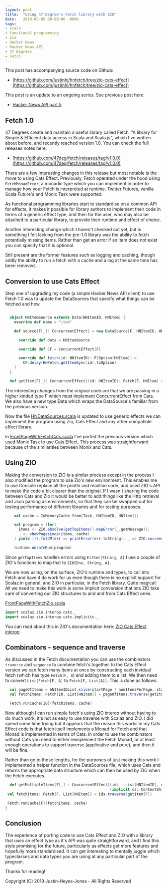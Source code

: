 ```yaml
---
layout: post
title:  "Using 47 Degree's Fetch library with ZIO"
date:   2019-05-05 00:00:00 -0000
tags:
- scala
- functional programming
- zio
- Hacker News
- Hacker News API
- 47 Degrees
- Fetch
---
```


This post has accompanying source code on Github:

- [https://github.com/justinhj/hnfetch/tree/zio-cats-effect](https://github.com/justinhj/hnfetch/tree/zio-cats-effect)

This post is an update to an ongoing series. See previous post here:

- [Hacker News API part 5](http://justinhj.github.io/2019/04/07/hacker-news-api-5.html)

## Fetch 1.0

47 Degrees create and maintain a useful library called Fetch, "A library for Simple & Efficient data access in Scala and Scala.js", which I've written about before, and recently reached version 1.0. You can check the full releases notes here:

- [https://github.com/47deg/fetch/releases/tag/v1.0.0](https://github.com/47deg/fetch/releases/tag/v1.0.0)

There are a few interesting changes in this release but most notable is the move to using Cats Effect. Previously, Fetch operated under the hood using `FetchMonadError`, a monadic type which you can implement in order to manage how your Fetch is interpreted at runtime. Twitter Futures, vanilla Scala Future's and Monix Task were supported.

As functional programming libraries start to standardise on a common API for effects, it makes it possible for library authors to implement their code in terms of a generic effect type, and then for the user, who may also be attached to a particular library, to provide their runtime and effect of choice.

Another interesting change which I haven't checked out yet, but is something I felt lacking from the pre-1.0 library was the ability to fetch potentially missing items. Rather than get an error if an item does not exist you can specify that it is optional.

Still present are the former features such as logging and caching, though oddly the ability to run a fetch with a cache and a log at the same time has been removed.

## Conversion to use Cats Effect

Step one of upgrading my code (a simple Hacker News API client) to use Fetch 1.0 was to update the DataSources that specify what things can be fetched and how.

```scala

  object HNItemSource extends Data[HNItemID, HNItem] {
    override def name = "item"

    def source[F[_]: ConcurrentEffect] = new DataSource[F, HNItemID, HNItem] {

      override def data = HNItemSource

      override def CF = ConcurrentEffect[F]

      override def fetch(id: HNItemID): F[Option[HNItem]] =
        CF.delay(HNFetch.getItemSync(id).toOption)
    }
  }

  def getItem[F[_]: ConcurrentEffect](id: HNItemID): Fetch[F, HNItem] = Fetch(id, HNItemSource.source)
```

The interesting changes from the original code are that we are passing in a higher kinded type F which must implement ConcurrentEffect from Cats. We also have a new type Data which wraps the DataSource's familiar from the previous version.

Now the file [HNDataSources.scala](https://github.com/justinhj/hnfetch/blob/zio-cats-effect/src/main/scala/justinhj/hnfetch/HNDataSources.scala) is updated to use generic effects we can implement the program using Zio, Cats Effect and any other compatible effect library.

In [FrontPageWithFetchCats.scala](https://github.com/justinhj/hnfetch/blob/zio-cats-effect/src/main/scala/examples/FrontPageWithFetchCats.scala) I've ported the previous version which used Monix Task to use Cats Effect. This process was straightforward because of the similarities between Monix and Cats.

## Using ZIO

Making the conversion to ZIO is a similar process except in the process I also modified the program to use Zio's new environment. This enables me to use Console replace all the println and readline code, and used ZIO's API to make the code a bit clearer than the original. If I wasn't sharing the code between Cats and Zio it would be better to add things like the Http retrieval and Json parsing as environments, so that they can be swapped out for testing performance of different libraries and for testing purposes.

```scala
    val cache = InMemoryCache.from[Task, HNItemID, HNItem]()

    val program = (for(
      items <- ZIO.absolve(getTopItems().mapError(_.getMessage));
      _ <- showPagesLoop(items, cache)
    ) yield ()).foldM(err => printError(err.toString), _ => ZIO.succeed(()))

    runtime.unsafeRun(program)
```

Since `getTopItems` handles errors using `Either[String, A]` I use a couple of ZIO's functions to map that to `ZIO[Env, String, A]`. 

We are now using, on the surface, ZIO's runtime and types, to call into Fetch and have it do work for us even though there is no explicit support for Scalaz in general, and ZIO in particular, in the Fetch library. Quite magical! All we need to make this work is some implicit conversion that lets ZIO take care of converting our ZIO structures to and and from Cats Effect ones:

[FrontPageWithFetchZio.scala](https://github.com/justinhj/hnfetch/blob/zio-cats-effect/src/main/scala/examples/FrontPageWithFetchZio.scala)
```scala
import scalaz.zio.interop.catz._
import scalaz.zio.interop.catz.implicits._
```

You can read about this in ZIO's documentation here: [ZIO Cats Effect interop](https://scalaz.github.io/scalaz-zio/interop/catseffect.html)

## Combinators - sequence and traverse

As discussed in the Fetch documentation you can use the combinators `traverse` and `sequence` to combine fetch's together. In the Cats Effect version we can fetch many items at once by constructing each invidual fetch (which has type `Fetch[F, A`) and adding them to a list. We then need to convert `List[Fetch[F, A]` to `Fetch[F, List[A]]`. This is done as follows:

```scala
  val pageOfItems = hNItemIDList.slice(startPage * numItemsPerPage, startPage * numItemsPerPage + numItemsPerPage)
  val fetchItems: Fetch[IO, List[HNItem]] = pageOfItems.traverse(getItem[IO])

  Fetch.runCache[IO](fetchItems, cache)
```

Now although I can run simple fetch's using ZIO interop without having to do much work, it's not as easy to use traverse with Scalaz and ZIO. I did spend some time trying but it appears that the reason this works in my Cats Effect code is that fetch itself implements a Monad for Fetch and that Monad is implemented in terms of Cats. In order to use the combinators without Cats you need to either reimplement the Fetch Monad, or at least enough operations to support traverse (applicative and pure), and then it will be fine.

Rather than go to those lengths, for the purposes of just making this work I implemented a helper function in the DataSources file, which uses Cats and returns the appropriate data structure which can then be used by ZIO when the Fetch executes.

```scala
  def getMultipleItems[F[_] : ConcurrentEffect](ids : List[HNItemID], cache: DataCache[F])
                                               (implicit cs: ContextShift[F], timer: Timer[F]) = {
 val fetchItems: Fetch[F, List[HNItem]] = ids.traverse(getItem[F])

 Fetch.runCache[F](fetchItems, cache)
}
```

## Conclusion

The experience of porting code to use Cats Effect and ZIO with a library that uses an effect type as it's API was quite straightforward, and I find this style promising for the future, particularly as effects get more features and hopefully more standardised. It can get interesting to mentally juggle which typeclasses and data types you are using at any particular part of the program. 

Thanks for reading!


Copyright (C) 2019 Justin-Heyes-Jones - All Rights Reserved
